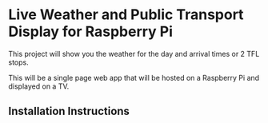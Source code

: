 # Live Weather and Public Transport Display for Raspberry Pi


This project will show you the weather for the day and arrival times or 2 TFL stops.

This will be a single page web app that will be hosted on a Raspberry Pi and displayed on a TV.

## Installation Instructions
